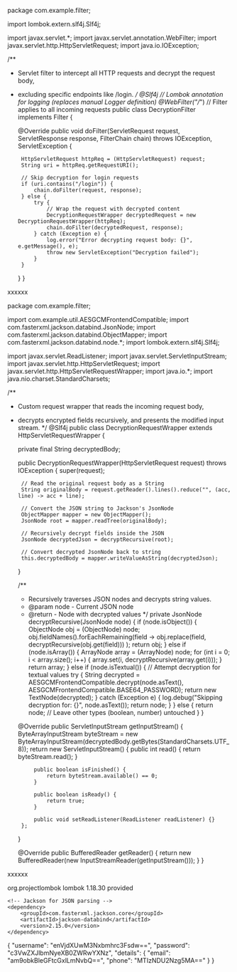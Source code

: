 package com.example.filter;

import lombok.extern.slf4j.Slf4j;

import javax.servlet.*;
import javax.servlet.annotation.WebFilter;
import javax.servlet.http.HttpServletRequest;
import java.io.IOException;

/**
 * Servlet filter to intercept all HTTP requests and decrypt the request body,
 * excluding specific endpoints like /login.
 */
@Slf4j // Lombok annotation for logging (replaces manual Logger definition)
@WebFilter("/*") // Filter applies to all incoming requests
public class DecryptionFilter implements Filter {

    @Override
    public void doFilter(ServletRequest request, ServletResponse response, FilterChain chain)
            throws IOException, ServletException {

        HttpServletRequest httpReq = (HttpServletRequest) request;
        String uri = httpReq.getRequestURI();

        // Skip decryption for login requests
        if (uri.contains("/login")) {
            chain.doFilter(request, response);
        } else {
            try {
                // Wrap the request with decrypted content
                DecryptionRequestWrapper decryptedRequest = new DecryptionRequestWrapper(httpReq);
                chain.doFilter(decryptedRequest, response);
            } catch (Exception e) {
                log.error("Error decrypting request body: {}", e.getMessage(), e);
                throw new ServletException("Decryption failed");
            }
        }
    }
}


xxxxxx


package com.example.filter;

import com.example.util.AESGCMFrontendCompatible;
import com.fasterxml.jackson.databind.JsonNode;
import com.fasterxml.jackson.databind.ObjectMapper;
import com.fasterxml.jackson.databind.node.*;
import lombok.extern.slf4j.Slf4j;

import javax.servlet.ReadListener;
import javax.servlet.ServletInputStream;
import javax.servlet.http.HttpServletRequest;
import javax.servlet.http.HttpServletRequestWrapper;
import java.io.*;
import java.nio.charset.StandardCharsets;

/**
 * Custom request wrapper that reads the incoming request body,
 * decrypts encrypted fields recursively, and presents the modified input stream.
 */
@Slf4j
public class DecryptionRequestWrapper extends HttpServletRequestWrapper {

    private final String decryptedBody;

    public DecryptionRequestWrapper(HttpServletRequest request) throws IOException {
        super(request);

        // Read the original request body as a String
        String originalBody = request.getReader().lines().reduce("", (acc, line) -> acc + line);

        // Convert the JSON string to Jackson's JsonNode
        ObjectMapper mapper = new ObjectMapper();
        JsonNode root = mapper.readTree(originalBody);

        // Recursively decrypt fields inside the JSON
        JsonNode decryptedJson = decryptRecursive(root);

        // Convert decrypted JsonNode back to string
        this.decryptedBody = mapper.writeValueAsString(decryptedJson);
    }

    /**
     * Recursively traverses JSON nodes and decrypts string values.
     * @param node - Current JSON node
     * @return - Node with decrypted values
     */
    private JsonNode decryptRecursive(JsonNode node) {
        if (node.isObject()) {
            ObjectNode obj = (ObjectNode) node;
            obj.fieldNames().forEachRemaining(field ->
                obj.replace(field, decryptRecursive(obj.get(field)))
            );
            return obj;
        } else if (node.isArray()) {
            ArrayNode array = (ArrayNode) node;
            for (int i = 0; i < array.size(); i++) {
                array.set(i, decryptRecursive(array.get(i)));
            }
            return array;
        } else if (node.isTextual()) {
            // Attempt decryption for textual values
            try {
                String decrypted = AESGCMFrontendCompatible.decrypt(node.asText(), AESGCMFrontendCompatible.BASE64_PASSWORD);
                return new TextNode(decrypted);
            } catch (Exception e) {
                log.debug("Skipping decryption for: {}", node.asText());
                return node;
            }
        } else {
            return node; // Leave other types (boolean, number) untouched
        }
    }

    @Override
    public ServletInputStream getInputStream() {
        ByteArrayInputStream byteStream = new ByteArrayInputStream(decryptedBody.getBytes(StandardCharsets.UTF_8));
        return new ServletInputStream() {
            public int read() {
                return byteStream.read();
            }

            public boolean isFinished() {
                return byteStream.available() == 0;
            }

            public boolean isReady() {
                return true;
            }

            public void setReadListener(ReadListener readListener) {}
        };
    }

    @Override
    public BufferedReader getReader() {
        return new BufferedReader(new InputStreamReader(getInputStream()));
    }
}

xxxxxx


<dependencies>
    <!-- Lombok for logging, boilerplate removal -->
    <dependency>
        <groupId>org.projectlombok</groupId>
        <artifactId>lombok</artifactId>
        <version>1.18.30</version>
        <scope>provided</scope>
    </dependency>

    <!-- Jackson for JSON parsing -->
    <dependency>
        <groupId>com.fasterxml.jackson.core</groupId>
        <artifactId>jackson-databind</artifactId>
        <version>2.15.0</version>
    </dependency>
</dependencies>



{
  "username": "enVjdXUwM3Nxbmhrc3Fsdw==",
  "password": "c3VwZXJlbmNyeXB0ZWRwYXNz",
  "details": {
    "email": "am9obkBleGFtcGxlLmNvbQ==",
    "phone": "MTIzNDU2Nzg5MA=="
  }
}


